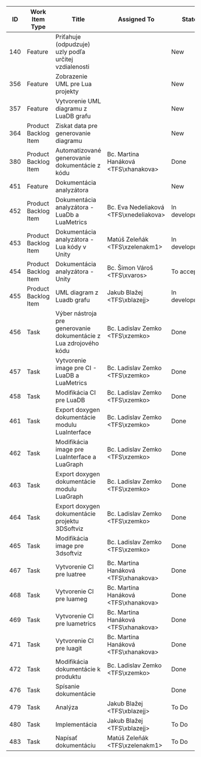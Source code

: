 | **ID** | **Work Item Type** | **Title** | **Assigned To** | **State** | **Effort** |
|--------|--------------------|-----------|-----------------|-----------|------------|
| 140 | Feature | Priťahuje (odpudzuje) uzly podľa určitej vzdialenosti |  | New |
| 356 | Feature | Zobrazenie UML pre Lua projekty |  | New |
| 357 | Feature | Vytvorenie UML diagramu z LuaDB grafu |  | New |
| 364 | Product Backlog Item | Ziskat data pre generovanie diagramu |  | New |
| 380 | Product Backlog Item | Automatizované generovanie dokumentácie z kódu | Bc. Martina Hanáková <TFS\xhanakova> | Done | 8
| 451 | Feature | Dokumentácia analyzátora |  | New |
| 452 | Product Backlog Item | Dokumentácia analyzátora - LuaDb a LuaMetrics | Bc. Eva Nedeliaková <TFS\xnedeliakova> | In development | 5
| 453 | Product Backlog Item | Dokumentácia analyzátora - Lua kódy v Unity | Matúš Zeleňák <TFS\xzelenakm1> | In development | 5
| 454 | Product Backlog Item | Dokumentácia analyzátora - Unity | Bc. Šimon Vároš <TFS\xvaros> | To accept | 5
| 455 | Product Backlog Item | UML diagram z Luadb grafu | Jakub Blažej <TFS\xblazejj> | In development | 5
| 456 | Task | Výber nástroja pre generovanie dokumentácie z Lua zdrojového kódu | Bc. Ladislav Zemko <TFS\xzemko> | Done | 
| 457 | Task | Vytvorenie image pre CI - LuaDB a LuaMetrics | Bc. Ladislav Zemko <TFS\xzemko> | Done | 
| 458 | Task | Modifikácia CI pre LuaDB | Bc. Ladislav Zemko <TFS\xzemko> | Done | 
| 461 | Task | Export doxygen dokumentácie modulu LuaInterface | Bc. Ladislav Zemko <TFS\xzemko> | Done | 
| 462 | Task | Modifikácia image pre LuaInterface a LuaGraph | Bc. Ladislav Zemko <TFS\xzemko> | Done | 
| 463 | Task | Export doxygen dokumentácie modulu LuaGraph | Bc. Ladislav Zemko <TFS\xzemko> | Done | 
| 464 | Task | Export doxygen dokumentácie projektu 3DSoftviz | Bc. Ladislav Zemko <TFS\xzemko> | Done | 
| 465 | Task | Modifikácia image pre 3dsoftviz | Bc. Ladislav Zemko <TFS\xzemko> | Done | 
| 467 | Task | Vytvorenie CI pre luatree | Bc. Martina Hanáková <TFS\xhanakova> | Done | 
| 468 | Task | Vytvorenie CI pre luameg | Bc. Martina Hanáková <TFS\xhanakova> | Done | 
| 469 | Task | Vytvorenie CI pre luametrics | Bc. Martina Hanáková <TFS\xhanakova> | Done | 
| 471 | Task | Vytvorenie CI pre luagit | Bc. Martina Hanáková <TFS\xhanakova> | Done | 
| 472 | Task | Modifikácia dokumentácie k produktu | Bc. Ladislav Zemko <TFS\xzemko> | Done | 
| 476 | Task | Spísanie dokumentácie |  | Done | 
| 479 | Task | Analýza | Jakub Blažej <TFS\xblazejj> | To Do | 
| 480 | Task | Implementácia | Jakub Blažej <TFS\xblazejj> | To Do | 
| 483 | Task | Napísať dokumentáciu | Matúš Zeleňák <TFS\xzelenakm1> | To Do | 
